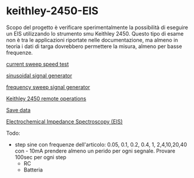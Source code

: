 # keithley-2450-EIS

Scopo del progetto è verificare sperimentalmente la possibilità di eseguire un EIS utilizzando lo strumento smu Keithley 2450. Questo tipo di esame non è tra le applicazioni riportate nelle documentazione, ma almeno in teoria i dati di targa dovrebbero permettere la misura, almeno per basse frequenze.

[current sweep speed test](docs/current-sweep-speed-test.md)

[sinusoidal signal generator](docs/sinusoidal-signal-generator.md)

[frequency sweep signal generator](docs/frequency-sweep-signal-generator.md)

[Keithley 2450 remote operations](docs/keithley-2450-remote.md)

[Save data](docs/save-data.md)

[Electrochemical Impedance Spectroscopy (EIS)](docs/electrochemical-Impedance-spectroscopy.md)

Todo:
- step sine con frequenze dell'articolo: 0.05, 0.1, 0.2, 0.4, 1, 2,4,10,20,40 con - 10mA  prendere almeno un perido per ogni segnale. Provare 100sec per ogni step
  - RC
  - Batteria